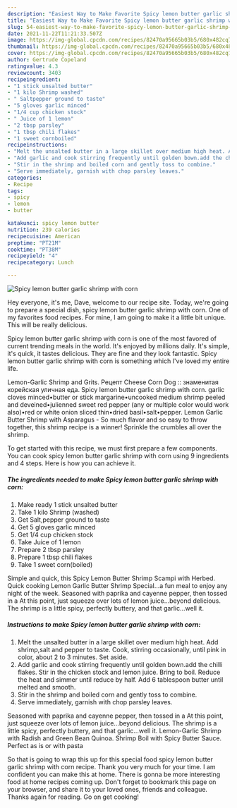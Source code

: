 ```yaml
---
description: "Easiest Way to Make Favorite Spicy lemon butter garlic shrimp with corn"
title: "Easiest Way to Make Favorite Spicy lemon butter garlic shrimp with corn"
slug: 54-easiest-way-to-make-favorite-spicy-lemon-butter-garlic-shrimp-with-corn
date: 2021-11-22T11:21:33.507Z
image: https://img-global.cpcdn.com/recipes/82470a95665b03b5/680x482cq70/spicy-lemon-butter-garlic-shrimp-with-corn-recipe-main-photo.jpg
thumbnail: https://img-global.cpcdn.com/recipes/82470a95665b03b5/680x482cq70/spicy-lemon-butter-garlic-shrimp-with-corn-recipe-main-photo.jpg
cover: https://img-global.cpcdn.com/recipes/82470a95665b03b5/680x482cq70/spicy-lemon-butter-garlic-shrimp-with-corn-recipe-main-photo.jpg
author: Gertrude Copeland
ratingvalue: 4.3
reviewcount: 3403
recipeingredient:
- "1 stick unsalted butter"
- "1 kilo Shrimp washed"
- " Saltpepper ground to taste"
- "5 gloves garlic minced"
- "1/4 cup chicken stock"
- " Juice of 1 lemon"
- "2 tbsp parsley"
- "1 tbsp chili flakes"
- "1 sweet cornboiled"
recipeinstructions:
- "Melt the unsalted butter in a large skillet over medium high heat. Add shrimp,salt and pepper to taste. Cook, stirring occasionally, until pink in color, about 2 to 3 minutes. Set aside."
- "Add garlic and cook stirring frequently until golden bown.add the chilli flakes. Stir in the chicken stock and lemon juice. Bring to boil. Reduce the heat and simmer until reduce by half. Add 6 tablespoon butter until melted and smooth."
- "Stir in the shrimp and boiled corn and gently toss to combine."
- "Serve immediately, garnish with chop parsley leaves."
categories:
- Recipe
tags:
- spicy
- lemon
- butter

katakunci: spicy lemon butter 
nutrition: 239 calories
recipecuisine: American
preptime: "PT21M"
cooktime: "PT38M"
recipeyield: "4"
recipecategory: Lunch

---
```



![Spicy lemon butter garlic shrimp with corn](https://img-global.cpcdn.com/recipes/82470a95665b03b5/680x482cq70/spicy-lemon-butter-garlic-shrimp-with-corn-recipe-main-photo.jpg)

Hey everyone, it's me, Dave, welcome to our recipe site. Today, we're going to prepare a special dish, spicy lemon butter garlic shrimp with corn. One of my favorites food recipes. For mine, I am going to make it a little bit unique. This will be really delicious.

Spicy lemon butter garlic shrimp with corn is one of the most favored of current trending meals in the world. It's enjoyed by millions daily. It's simple, it's quick, it tastes delicious. They are fine and they look fantastic. Spicy lemon butter garlic shrimp with corn is something which I've loved my entire life.

Lemon-Garlic Shrimp and Grits. Рецепт Cheese Corn Dog :: знаменитая корейская уличная еда. Spicy lemon butter garlic shrimp with corn. garlic cloves minced•butter or stick margarine•uncooked medium shrimp peeled and deveined•julienned sweet red pepper (any or multiple color would work also)•red or white onion sliced thin•dried basil•salt•pepper. Lemon Garlic Butter Shrimp with Asparagus - So much flavor and so easy to throw together, this shrimp recipe is a winner! Sprinkle the crumbles all over the shrimp.


To get started with this recipe, we must first prepare a few components. You can cook spicy lemon butter garlic shrimp with corn using 9 ingredients and 4 steps. Here is how you can achieve it.

<!--inarticleads1-->

##### The ingredients needed to make Spicy lemon butter garlic shrimp with corn:

1. Make ready 1 stick unsalted butter
1. Take 1 kilo Shrimp (washed)
1. Get  Salt,pepper ground to taste
1. Get 5 gloves garlic minced
1. Get 1/4 cup chicken stock
1. Take  Juice of 1 lemon
1. Prepare 2 tbsp parsley
1. Prepare 1 tbsp chili flakes
1. Take 1 sweet corn(boiled)


Simple and quick, this Spicy Lemon Butter Shrimp Scampi with Herbed. Quick cooking Lemon Garlic Butter Shrimp Special…a fun meal to enjoy any night of the week. Seasoned with paprika and cayenne pepper, then tossed in a At this point, just squeeze over lots of lemon juice…beyond delicious. The shrimp is a little spicy, perfectly buttery, and that garlic…well it. 

<!--inarticleads2-->

##### Instructions to make Spicy lemon butter garlic shrimp with corn:

1. Melt the unsalted butter in a large skillet over medium high heat. Add shrimp,salt and pepper to taste. Cook, stirring occasionally, until pink in color, about 2 to 3 minutes. Set aside.
1. Add garlic and cook stirring frequently until golden bown.add the chilli flakes. Stir in the chicken stock and lemon juice. Bring to boil. Reduce the heat and simmer until reduce by half. Add 6 tablespoon butter until melted and smooth.
1. Stir in the shrimp and boiled corn and gently toss to combine.
1. Serve immediately, garnish with chop parsley leaves.


Seasoned with paprika and cayenne pepper, then tossed in a At this point, just squeeze over lots of lemon juice…beyond delicious. The shrimp is a little spicy, perfectly buttery, and that garlic…well it. Lemon-Garlic Shrimp with Radish and Green Bean Quinoa. Shrimp Boil with Spicy Butter Sauce. Perfect as is or with pasta 

So that is going to wrap this up for this special food spicy lemon butter garlic shrimp with corn recipe. Thank you very much for your time. I am confident you can make this at home. There is gonna be more interesting food at home recipes coming up. Don't forget to bookmark this page on your browser, and share it to your loved ones, friends and colleague. Thanks again for reading. Go on get cooking!
